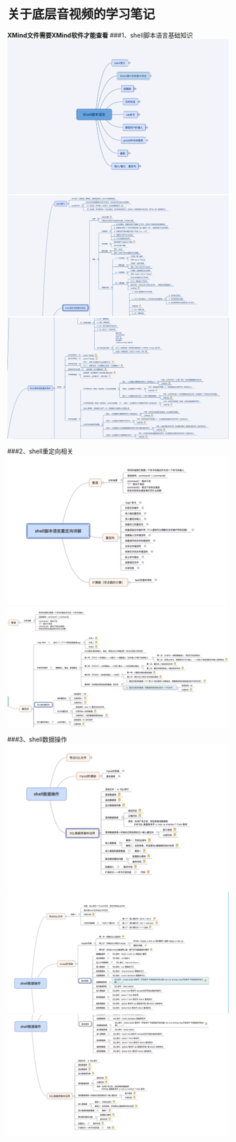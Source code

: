 # 关于底层音视频的学习笔记
**XMind文件需要XMind软件才能查看**
###1、shell脚本语言基础知识
![Image text](https://github.com/dongdongca/shell-and-ffmpeg/blob/master/image/shell_basis/shell_basis.png)
![Image text](https://github.com/dongdongca/shell-and-ffmpeg/blob/master/image/shell_basis/shell_basis_01.png)
![Image text](https://github.com/dongdongca/shell-and-ffmpeg/blob/master/image/shell_basis/shell_basis_02.png)


###2、shell重定向相关
![Image text](https://github.com/dongdongca/shell-and-ffmpeg/blob/master/image/shell_redirect/shell_redirect.png)
![Image text](https://github.com/dongdongca/shell-and-ffmpeg/blob/master/image/shell_redirect/shell_redirect_01.png)


###3、shell数据操作
![Image text](https://github.com/dongdongca/shell-and-ffmpeg/blob/master/image/shell_mysql/shell_mysql.png)
![Image text](https://github.com/dongdongca/shell-and-ffmpeg/blob/master/image/shell_mysql/shell_mysql_01.png)
![Image text](https://github.com/dongdongca/shell-and-ffmpeg/blob/master/image/shell_mysql/shell_mysql_02.png)
